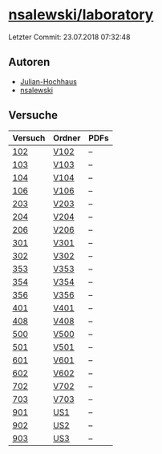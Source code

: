 # [nsalewski/laboratory](https://github.com/nsalewski/laboratory)

Letzter Commit: 23.07.2018 07:32:48

## Autoren
- [Julian-Hochhaus](https://github.com/Julian-Hochhaus)
- [nsalewski](https://github.com/nsalewski)

## Versuche

|        Versuch         |                             Ordner                             |PDFs|
|------------------------|----------------------------------------------------------------|----|
|[102](../../versuch/102)|[V102](https://github.com/nsalewski/laboratory/tree/master/V102)|–   |
|[103](../../versuch/103)|[V103](https://github.com/nsalewski/laboratory/tree/master/V103)|–   |
|[104](../../versuch/104)|[V104](https://github.com/nsalewski/laboratory/tree/master/V104)|–   |
|[106](../../versuch/106)|[V106](https://github.com/nsalewski/laboratory/tree/master/V106)|–   |
|[203](../../versuch/203)|[V203](https://github.com/nsalewski/laboratory/tree/master/V203)|–   |
|[204](../../versuch/204)|[V204](https://github.com/nsalewski/laboratory/tree/master/V204)|–   |
|[206](../../versuch/206)|[V206](https://github.com/nsalewski/laboratory/tree/master/V206)|–   |
|[301](../../versuch/301)|[V301](https://github.com/nsalewski/laboratory/tree/master/V301)|–   |
|[302](../../versuch/302)|[V302](https://github.com/nsalewski/laboratory/tree/master/V302)|–   |
|[353](../../versuch/353)|[V353](https://github.com/nsalewski/laboratory/tree/master/V353)|–   |
|[354](../../versuch/354)|[V354](https://github.com/nsalewski/laboratory/tree/master/V354)|–   |
|[356](../../versuch/356)|[V356](https://github.com/nsalewski/laboratory/tree/master/V356)|–   |
|[401](../../versuch/401)|[V401](https://github.com/nsalewski/laboratory/tree/master/V401)|–   |
|[408](../../versuch/408)|[V408](https://github.com/nsalewski/laboratory/tree/master/V408)|–   |
|[500](../../versuch/500)|[V500](https://github.com/nsalewski/laboratory/tree/master/V500)|–   |
|[501](../../versuch/501)|[V501](https://github.com/nsalewski/laboratory/tree/master/V501)|–   |
|[601](../../versuch/601)|[V601](https://github.com/nsalewski/laboratory/tree/master/V601)|–   |
|[602](../../versuch/602)|[V602](https://github.com/nsalewski/laboratory/tree/master/V602)|–   |
|[702](../../versuch/702)|[V702](https://github.com/nsalewski/laboratory/tree/master/V702)|–   |
|[703](../../versuch/703)|[V703](https://github.com/nsalewski/laboratory/tree/master/V703)|–   |
|[901](../../versuch/901)|[US1](https://github.com/nsalewski/laboratory/tree/master/US1)  |–   |
|[902](../../versuch/902)|[US2](https://github.com/nsalewski/laboratory/tree/master/US2)  |–   |
|[903](../../versuch/903)|[US3](https://github.com/nsalewski/laboratory/tree/master/US3)  |–   |
